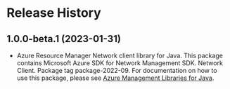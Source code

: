 # Release History

## 1.0.0-beta.1 (2023-01-31)

- Azure Resource Manager Network client library for Java. This package contains Microsoft Azure SDK for Network Management SDK. Network Client. Package tag package-2022-09. For documentation on how to use this package, please see [Azure Management Libraries for Java](https://aka.ms/azsdk/java/mgmt).
